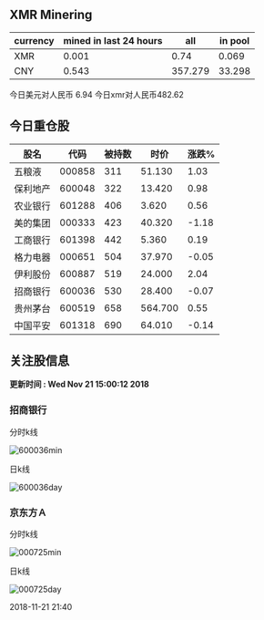 ## XMR Minering

|currency|mined in last 24 hours|all|in pool|
|---|---|---|---|
|XMR|0.001|0.74|0.069|
|CNY|0.543|357.279|33.298|

今日美元对人民币 6.94	今日xmr对人民币482.62


## 今日重仓股 

|股名|代码|被持数|时价|涨跌%|
|---|---|---|---|---|
|五粮液|000858|311|51.130|1.03|
|保利地产|600048|322|13.420|0.98|
|农业银行|601288|406|3.620|0.56|
|美的集团|000333|423|40.320|-1.18|
|工商银行|601398|442|5.360|0.19|
|格力电器|000651|504|37.970|-0.05|
|伊利股份|600887|519|24.000|2.04|
|招商银行|600036|530|28.400|-0.07|
|贵州茅台|600519|658|564.700|0.55|
|中国平安|601318|690|64.010|-0.14|

## 关注股信息
**更新时间 : Wed Nov 21 15:00:12 2018**
### 招商银行 
分时k线

![600036min](http://image.sinajs.cn/newchart/min/n/sh600036.gif)

日k线

![600036day](http://image.sinajs.cn/newchart/daily/n/sh600036.gif)

### 京东方Ａ 
分时k线

![000725min](http://image.sinajs.cn/newchart/min/n/sz000725.gif)

日k线

![000725day](http://image.sinajs.cn/newchart/daily/n/sz000725.gif)

2018-11-21 21:40